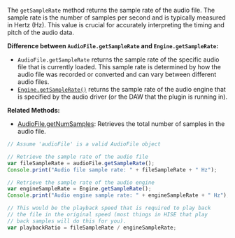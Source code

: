 The `getSampleRate` method returns the sample rate of the audio file. The sample rate is the number of samples per second and is typically measured in Hertz (Hz). This value is crucial for accurately interpreting the timing and pitch of the audio data.

**Difference between `AudioFile.getSampleRate` and `Engine.getSampleRate`:**

- `AudioFile.getSampleRate` returns the sample rate of the specific audio file that is currently loaded. This sample rate is determined by how the audio file was recorded or converted and can vary between different audio files.
- [`Engine.getSampleRate()`](/scripting/scripting-api/engine#getsamplerate) returns the sample rate of the audio engine that is specified by the audio driver (or the DAW that the plugin is running in).

**Related Methods:**

- [AudioFile.getNumSamples](/scripting/scripting-api/audiofile#getnumsamples): Retrieves the total number of samples in the audio file.

```javascript
// Assume 'audioFile' is a valid AudioFile object

// Retrieve the sample rate of the audio file
var fileSampleRate = audioFile.getSampleRate();
Console.print("Audio file sample rate: " + fileSampleRate + " Hz");

// Retrieve the sample rate of the audio engine
var engineSampleRate = Engine.getSampleRate();
Console.print("Audio engine sample rate: " + engineSampleRate + " Hz");

// This would be the playback speed that is required to play back
// the file in the original speed (most things in HISE that play 
// back samples will do this for you).
var playbackRatio = fileSampleRate / engineSampleRate;
```